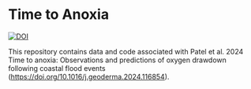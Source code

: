 # Time to Anoxia
[![DOI](https://zenodo.org/badge/513304849.svg)](https://zenodo.org/doi/10.5281/zenodo.10810574)

This repository contains data and code associated with Patel et al. 2024 Time to anoxia: Observations and predictions of oxygen drawdown following coastal flood events (https://doi.org/10.1016/j.geoderma.2024.116854).
